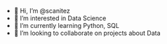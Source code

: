 - 👋 Hi, I’m @scanitez
- 👀 I’m interested in Data Science
- 🌱 I’m currently learning Python, SQL
- 💞️ I’m looking to collaborate on projects about Data

<!---
scanitez/scanitez is a ✨ special ✨ repository because its `README.md` (this file) appears on your GitHub profile.
You can click the Preview link to take a look at your changes.
--->

